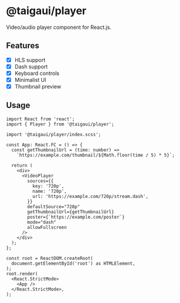 # @taigaui/player

Video/audio player component for React.js.

## Features

- [x] HLS support
- [x] Dash support
- [x] Keyboard controls
- [x] Minimalist UI
- [x] Thumbnail preview

## Usage

```tsx
import React from 'react';
import { Player } from '@taigaui/player';

import '@taigaui/player/index.scss';

const App: React.FC = () => {
  const getThumbnailUrl = (time: number) =>
    `https://example.com/thumbnail/${Math.floor(time / 5) * 5}`;

  return (
    <div>
      <VideoPlayer
        sources={{
          key: '720p',
          name: '720p',
          url: 'https://example.com/720p/stream.dash',
        }}
        defaultSource="720p"
        getThumbnailUrl={getThumbnailUrl}
        poster={`https://example.com/poster`}
        mode="dash"
        allowFullscreen
      />
    </div>
  );
};

const root = ReactDOM.createRoot(
  document.getElementById('root') as HTMLElement,
);
root.render(
  <React.StrictMode>
    <App />
  </React.StrictMode>,
);
```
